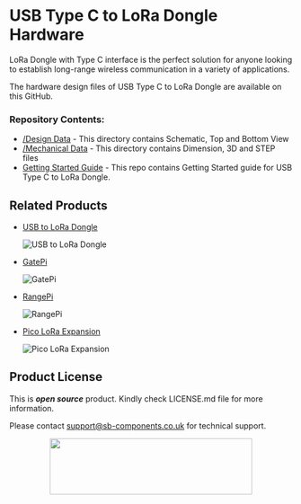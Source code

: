 # USB Type C to LoRa Dongle Hardware

<!-- 
<img src="https://github.com/sbcshop/Scangenie_Software/blob/main/images/scangenie_banner.jpg"> 
-->
LoRa Dongle with Type C interface is the perfect solution for anyone looking to establish long-range wireless communication in a variety of applications.

The hardware design files of USB Type C to LoRa Dongle are available on this GitHub.

### Repository Contents:
  - [/Design Data](https://github.com/sbcshop/USB_Type_C_to_LoRa_Dongle_Hardware/tree/main/Design%20Data) - This directory contains Schematic, Top and Bottom View
  - [/Mechanical Data](https://github.com/sbcshop/USB_Type_C_to_LoRa_Dongle_Hardware/tree/main/Mechanical%20Data) - This directory contains Dimension, 3D and STEP files
  - [Getting Started Guide](https://github.com/sbcshop/USB_Type_C_to_LoRa_Dongle_Software) - This repo contains Getting Started guide for USB Type C to LoRa Dongle.

## Related Products
  * [USB to LoRa Dongle](https://shop.sb-components.co.uk/products/lo-fi?variant=41026475753555) 
   
     ![USB to LoRa Dongle](https://shop.sb-components.co.uk/cdn/shop/products/05_2.png?v=1678712489&width=300)   

  * [GatePi](https://shop.sb-components.co.uk/products/gatepi?variant=39756684066899) 
   
     ![GatePi](https://shop.sb-components.co.uk/cdn/shop/products/GatePi-4channelRelayBoardwithLoRaModulebasedonRP2040.jpg?v=1647335212&width=300) 

  * [RangePi](https://shop.sb-components.co.uk/products/range-pi?variant=39744084705363) 
   
     ![RangePi](https://shop.sb-components.co.uk/cdn/shop/products/1_54b19023-5d19-4f55-acea-af894f2d00c6.png?v=1646815358&width=300)

  * [Pico LoRa Expansion](https://shop.sb-components.co.uk/products/pico-lora-expansion-868mhz?_pos=5&_sid=8faf72598&_ss=r) 
   
     ![Pico LoRa Expansion](https://shop.sb-components.co.uk/cdn/shop/products/pico-expansioonpng_1_2525bf59-655f-421d-ac62-71e706c96060.png?v=1647321524&width=300)

 
## Product License

This is ***open source*** product. Kindly check LICENSE.md file for more information.

Please contact support@sb-components.co.uk for technical support.
<p align="center">
  <img width="360" height="100" src="https://cdn.shopify.com/s/files/1/1217/2104/files/Logo_sb_component_3.png?v=1666086771&width=300">
</p>
